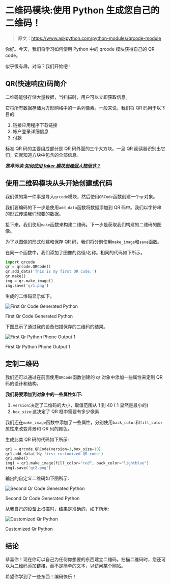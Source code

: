 # 二维码模块:使用 Python 生成您自己的二维码！

> 原文：<https://www.askpython.com/python-modules/qrcode-module>

你好。今天，我们将学习如何使用 Python 中的 qrcode 模块获得自己的 QR code。

似乎很有趣，对吗？我们开始吧！

## QR(快速响应)码简介

二维码能够存储大量数据，当扫描时，用户可以立即获取信息。

它将所有数据存储为方形网格中的一系列像素。一般来说，我们将 QR 码用于以下目的:

1.  链接应用程序下载链接
2.  帐户登录详细信息
3.  付款

标准 QR 码的主要组成部分是 QR 码外面的三个大方块。一旦 QR 阅读器识别出它们，它就知道方块中包含的全部信息。

***推荐阅读:[如何使用 faker 模块创建假人物细节？](https://www.askpython.com/python-modules/faker-module)***

## 使用二维码模块从头开始创建或代码

我们做的第一件事是导入`qrcode`模块，然后使用`ORCode`函数创建一个`qr`对象。

我们要编码的下一步是使用`add_data`函数将数据添加到 QR 码中。我们以字符串的形式传递我们想要的数据。

接下来，我们使用`make`函数来构建二维码。下一步是获取我们构建的二维码的图像。

为了以图像的形式创建和保存 QR 码，我们将分别使用`make_image`和`save`函数。

在同一个函数中，我们添加了图像的路径/名称。相同的代码如下所示。

```py
import qrcode
qr = qrcode.QRCode()
qr.add_data('This is my first QR code.')
qr.make()
img = qr.make_image()
img.save('qr1.png')

```

生成的二维码显示如下。

![First Qr Code Generated Python](img/c91ffeaea3625fc33b41faef6e6ed241.png)

First Qr Code Generated Python

下图显示了通过我的设备扫描保存的二维码的结果。

![First Qr Python Phone Output 1](img/27958e3081d8c183f2d603da60e2fdfa.png)

First Qr Python Phone Output 1

## 定制二维码

我们还可以通过在前面使用`QRCode`函数创建的 qr 对象中添加一些属性来定制 QR 码的设计和结构。

**我们将要添加到对象中的一些属性如下:**

1.  `version`:决定了二维码的大小，取值范围从 1 到 40 ( 1 显然是最小的)
2.  `box_size`:这决定了 QR 框中需要有多少像素

我们还在`make_image`函数中添加了一些属性，分别使用`back_color`和`fill_color`属性来改变背景和 QR 码的颜色。

生成此类 QR 码的代码如下所示:

```py
qr1 = qrcode.QRCode(version=1,box_size=10)
qr1.add_data('My first customized QR code')
qr1.make()
img1 = qr1.make_image(fill_color="red", back_color="lightblue")
img1.save('qr2.png')

```

输出的自定义二维码如下图所示:

![Second Qr Code Generated Python](img/a65a90d422ae7d7125b27b23ccd1e08d.png)

Second Qr Code Generated Python

从我自己的设备上扫描时，结果是准确的，如下所示:

![Customized Qr Python](img/cd1d19eaa97792fb5468fa2d85d836dc.png)

Customized Qr Python

## 结论

恭喜你！现在你可以自己为任何你想要的东西建立二维码。扫描二维码时，您还可以为二维码添加链接，而不是简单的文本，以访问某个网站。

希望你学到了一些东西！编码快乐！
